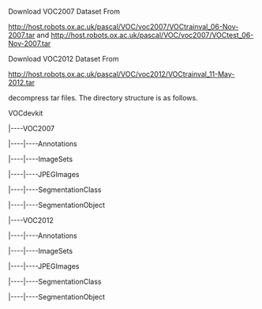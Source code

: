 Download VOC2007 Dataset From

http://host.robots.ox.ac.uk/pascal/VOC/voc2007/VOCtrainval_06-Nov-2007.tar and http://host.robots.ox.ac.uk/pascal/VOC/voc2007/VOCtest_06-Nov-2007.tar

Download VOC2012 Dataset From

http://host.robots.ox.ac.uk/pascal/VOC/voc2012/VOCtrainval_11-May-2012.tar



decompress tar files. The directory structure is as follows.



VOCdevkit

|----VOC2007

|----|----Annotations

|----|----ImageSets

|----|----JPEGImages

|----|----SegmentationClass

|----|----SegmentationObject

|----VOC2012

|----|----Annotations

|----|----ImageSets

|----|----JPEGImages

|----|----SegmentationClass

|----|----SegmentationObject